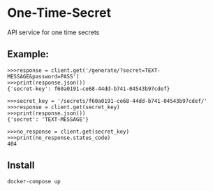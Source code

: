 # One-Time-Secret

API service for one time secrets

## Example:
```
>>>response = client.get('/generate/?secret=TEXT-MESSAGE&password=PASS')
>>>print(response.json())
{'secret-key': f60a0191-ce68-44dd-b741-04543b97cdef}
```
```
>>>secret_key = '/secrets/f60a0191-ce68-44dd-b741-04543b97cdef/'
>>>response = client.get(secret_key)
>>>print(response.json())
{'secret': 'TEXT-MESSAGE'}

>>>no_response = client.get(secret_key)
>>>print(no_response.status_code)
404
```

## Install
```
docker-compose up
```
